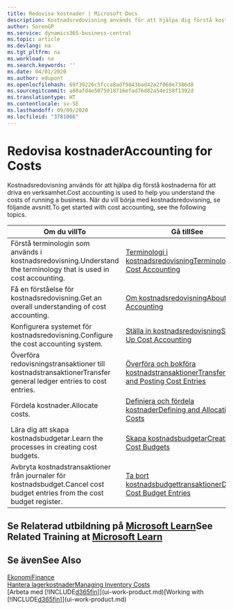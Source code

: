 ```yaml
---
title: Redovisa kostnader | Microsoft Docs
description: Kostnadsredovisning används för att hjälpa dig förstå kostnaderna för att driva en verksamhet. När du vill börja med kostnadsredovisning, se följande avsnitt.
author: SorenGP
ms.service: dynamics365-business-central
ms.topic: article
ms.devlang: na
ms.tgt_pltfrm: na
ms.workload: na
ms.search.keywords: ''
ms.date: 04/01/2020
ms.author: edupont
ms.openlocfilehash: 69f39226c5fcca8adf9843bad42a2f060e7386d8
ms.sourcegitcommit: a80afd4e5075018716efad76d82a54e158f1392d
ms.translationtype: HT
ms.contentlocale: sv-SE
ms.lasthandoff: 09/09/2020
ms.locfileid: "3781066"
---
```

# <a name="accounting-for-costs"></a><span data-ttu-id="1ab6f-104">Redovisa kostnader</span><span class="sxs-lookup"><span data-stu-id="1ab6f-104">Accounting for Costs</span></span>
<span data-ttu-id="1ab6f-105">Kostnadsredovisning används för att hjälpa dig förstå kostnaderna för att driva en verksamhet.</span><span class="sxs-lookup"><span data-stu-id="1ab6f-105">Cost accounting is used to help you understand the costs of running a business.</span></span> <span data-ttu-id="1ab6f-106">När du vill börja med kostnadsredovisning, se följande avsnitt.</span><span class="sxs-lookup"><span data-stu-id="1ab6f-106">To get started with cost accounting, see the following topics.</span></span>  

|<span data-ttu-id="1ab6f-107">Om du vill</span><span class="sxs-lookup"><span data-stu-id="1ab6f-107">To</span></span>|<span data-ttu-id="1ab6f-108">Gå till</span><span class="sxs-lookup"><span data-stu-id="1ab6f-108">See</span></span>|  
|--------|---------|  
|<span data-ttu-id="1ab6f-109">Förstå terminologin som används i kostnadsredovisning.</span><span class="sxs-lookup"><span data-stu-id="1ab6f-109">Understand the terminology that is used in cost accounting.</span></span>|[<span data-ttu-id="1ab6f-110">Terminologi i kostnadsredovisning</span><span class="sxs-lookup"><span data-stu-id="1ab6f-110">Terminology in Cost Accounting</span></span>](finance-terminology-in-cost-accounting.md)|  
|<span data-ttu-id="1ab6f-111">Få en förståelse för kostnadsredovisning.</span><span class="sxs-lookup"><span data-stu-id="1ab6f-111">Get an overall understanding of cost accounting.</span></span>|[<span data-ttu-id="1ab6f-112">Om kostnadsredovisning</span><span class="sxs-lookup"><span data-stu-id="1ab6f-112">About Cost Accounting</span></span>](finance-about-cost-accounting.md)|  
|<span data-ttu-id="1ab6f-113">Konfigurera systemet för kostnadsredovisning.</span><span class="sxs-lookup"><span data-stu-id="1ab6f-113">Configure the cost accounting system.</span></span>|[<span data-ttu-id="1ab6f-114">Ställa in kostnadsredovisning</span><span class="sxs-lookup"><span data-stu-id="1ab6f-114">Setting Up Cost Accounting</span></span>](finance-set-up-cost-accounting.md)|  
|<span data-ttu-id="1ab6f-115">Överföra redovisningstransaktioner till kostnadstransaktioner</span><span class="sxs-lookup"><span data-stu-id="1ab6f-115">Transfer general ledger entries to cost entries.</span></span>|[<span data-ttu-id="1ab6f-116">Överföra och bokföra kostnadstransaktioner</span><span class="sxs-lookup"><span data-stu-id="1ab6f-116">Transferring and Posting Cost Entries</span></span>](finance-transfer-and-post-cost-entries.md)|  
|<span data-ttu-id="1ab6f-117">Fördela kostnader.</span><span class="sxs-lookup"><span data-stu-id="1ab6f-117">Allocate costs.</span></span>|[<span data-ttu-id="1ab6f-118">Definiera och fördela kostnader</span><span class="sxs-lookup"><span data-stu-id="1ab6f-118">Defining and Allocating Costs</span></span>](finance-define-and-allocate-costs.md)|  
|<span data-ttu-id="1ab6f-119">Lära dig att skapa kostnadsbudgetar.</span><span class="sxs-lookup"><span data-stu-id="1ab6f-119">Learn the processes in creating cost budgets.</span></span>|[<span data-ttu-id="1ab6f-120">Skapa kostnadsbudgetar</span><span class="sxs-lookup"><span data-stu-id="1ab6f-120">Creating Cost Budgets</span></span>](finance-create-cost-budgets.md)|
|<span data-ttu-id="1ab6f-121">Avbryta kostnadstransaktioner från journaler för kostnadsbudget.</span><span class="sxs-lookup"><span data-stu-id="1ab6f-121">Cancel cost budget entries from the cost budget register.</span></span>|[<span data-ttu-id="1ab6f-122">Ta bort kostnadsbudgettransaktioner</span><span class="sxs-lookup"><span data-stu-id="1ab6f-122">Deleting Cost Budget Entries</span></span>](finance-how-to-delete-cost-budget-entries.md)|

## <a name="see-related-training-at-microsoft-learn"></a><span data-ttu-id="1ab6f-123">Se Relaterad utbildning på [Microsoft Learn](/learn/paths/use-cost-accounting-dynamics-365-business-central/)</span><span class="sxs-lookup"><span data-stu-id="1ab6f-123">See Related Training at [Microsoft Learn](/learn/paths/use-cost-accounting-dynamics-365-business-central/)</span></span>

## <a name="see-also"></a><span data-ttu-id="1ab6f-124">Se även</span><span class="sxs-lookup"><span data-stu-id="1ab6f-124">See Also</span></span>  
[<span data-ttu-id="1ab6f-125">Ekonomi</span><span class="sxs-lookup"><span data-stu-id="1ab6f-125">Finance</span></span>](finance.md)  
[<span data-ttu-id="1ab6f-126">Hantera lagerkostnader</span><span class="sxs-lookup"><span data-stu-id="1ab6f-126">Managing Inventory Costs</span></span>](finance-manage-inventory-costs.md)  
<span data-ttu-id="1ab6f-127">[Arbeta med [!INCLUDE[d365fin](includes/d365fin_md.md)]](ui-work-product.md)</span><span class="sxs-lookup"><span data-stu-id="1ab6f-127">[Working with [!INCLUDE[d365fin](includes/d365fin_md.md)]](ui-work-product.md)</span></span>
